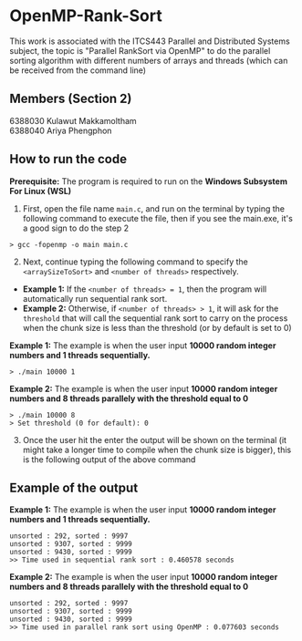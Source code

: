 # OpenMP-Rank-Sort

This work is associated with the ITCS443 Parallel and Distributed Systems subject, the topic is "Parallel RankSort via OpenMP" to do the parallel sorting algorithm with different numbers of arrays and threads (which can be received from the command line)

## Members (Section 2)
6388030 Kulawut Makkamoltham  
6388040 Ariya   Phengphon 

## How to run the code
**Prerequisite:** The program is required to run on the **Windows Subsystem For Linux (WSL)**

1. First, open the file name `main.c`, and run on the terminal by typing the following command to execute the file, then if you see the main.exe, it's a good sign to do the step 2

```shell
> gcc -fopenmp -o main main.c
```

2. Next, continue typing the following command to specify the `<arraySizeToSort>` and `<number of threads>` respectively.  
- **Example 1:** If the `<number of threads> = 1`, then the program will automatically run sequential rank sort.   
- **Example 2:** Otherwise, if `<number of threads> > 1`, it will ask for the ```threshold``` that will call the sequential rank sort to carry on the process when the chunk size is less than the threshold (or by default is set to 0)   

**Example 1:** The example is when the user input **10000 random integer numbers and 1 threads sequentially.**
```shell
> ./main 10000 1
```

**Example 2:** The example is when the user input **10000 random integer numbers and 8 threads parallely with the threshold equal to 0**
```shell
> ./main 10000 8
> Set threshold (0 for default): 0
```


3. Once the user hit the enter the output will be shown on the terminal (it might take a longer time to compile when the chunk size is bigger), this is the following output of the above command

## Example of the output

**Example 1:** The example is when the user input **10000 random integer numbers and 1 threads sequentially.**
```
unsorted : 292, sorted : 9997
unsorted : 9307, sorted : 9999
unsorted : 9430, sorted : 9999
>> Time used in sequential rank sort : 0.460578 seconds
```

**Example 2:** The example is when the user input **10000 random integer numbers and 8 threads parallely with the threshold equal to 0**
```
unsorted : 292, sorted : 9997
unsorted : 9307, sorted : 9999
unsorted : 9430, sorted : 9999
>> Time used in parallel rank sort using OpenMP : 0.077603 seconds
```

